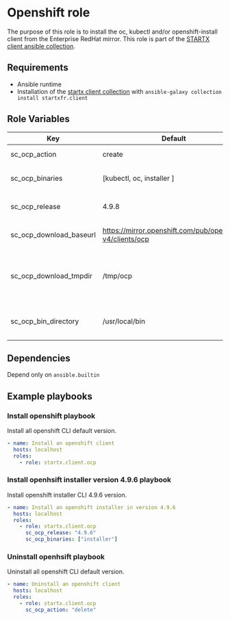 # Openshift role

The purpose of this role is to install the oc, kubectl and/or openshift-install client from the Enterprise RedHat mirror.
This role is part of the [STARTX client ansible collection](https://galaxy.ansible.com/startxfr/client).

## Requirements

- Ansible runtime
- Installation of the [startx client collection](https://galaxy.ansible.com/startxfr/client) with `ansible-galaxy collection install startxfr.client`

## Role Variables

| Key                     | Default                                                     | Description                                              |
| ----------------------- | ----------------------------------------------------------- | -------------------------------------------------------- |
| sc_ocp_action           | create                                                      | The action to perform                                    |
| sc_ocp_binaries         | [kubectl, oc, installer ]                                   | The binaries to install/remove                           |
| sc_ocp_release          | 4.9.8                                                       | Openshift version to install                             |
| sc_ocp_download_baseurl | <https://mirror.openshift.com/pub/openshift-v4/clients/ocp> | Base url used to download client binaries                |
| sc_ocp_download_tmpdir  | /tmp/ocp                                                    | Temporary directory used to unarchive downloaded content |
| sc_ocp_bin_directory    | /usr/local/bin                                              | Directory used to store binary content                   |

## Dependencies

Depend only on `ansible.builtin`

## Example playbooks

### Install openshift playbook

Install all openshift CLI default version.

```yaml
- name: Install an openshift client
  hosts: localhost
  roles:
    - role: startx.client.ocp
```

### Install openhsift installer version 4.9.6 playbook

Install openshift installer CLI 4.9.6 version.

```yaml
- name: Install an openshift installer in version 4.9.6
  hosts: localhost
  roles:
    - role: startx.client.ocp
      sc_ocp_release: "4.9.6"
      sc_ocp_binaries: ["installer"]
```

### Uninstall openhsift playbook

Uninstall all openshift CLI default version.

```yaml
- name: Uninstall an openshift client
  hosts: localhost
  roles:
    - role: startx.client.ocp
      sc_ocp_action: "delete"
```
